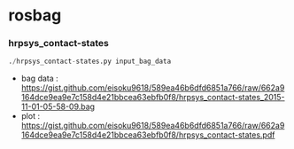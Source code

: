 # rosbag

### hrpsys_contact-states

```python
./hrpsys_contact-states.py input_bag_data
```

- bag data : https://gist.github.com/eisoku9618/589ea46b6dfd6851a766/raw/662a9164dce9ea9e7c158d4e21bbcea63ebfb0f8/hrpsys_contact-states_2015-11-01-05-58-09.bag
- plot : https://gist.github.com/eisoku9618/589ea46b6dfd6851a766/raw/662a9164dce9ea9e7c158d4e21bbcea63ebfb0f8/hrpsys_contact-states.pdf

